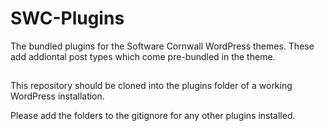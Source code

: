 # SWC-Plugins

The bundled plugins for the Software Cornwall WordPress themes. These add addiontal post types which come pre-bundled in the theme.

##

This repository should be cloned into the plugins folder of a working WordPress installation. 

Please add the folders to the gitignore for any other plugins installed.
